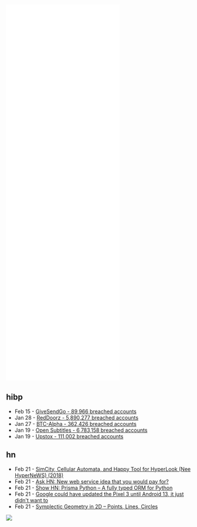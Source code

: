 ![Metrics](https://raw.githubusercontent.com/phixion/phixion/master/metrics.svg)

## hibp

<!--
for https://github.com/phixion/phixion/blob/main/.github/workflows/feeds.yml
-->
<!--START_SECTION:haveibeenpwnd-->
- Feb 15 - [GiveSendGo - 89,966 breached accounts](https://haveibeenpwned.com/PwnedWebsites#GiveSendGo)
- Jan 28 - [RedDoorz - 5,890,277 breached accounts](https://haveibeenpwned.com/PwnedWebsites#RedDoorz)
- Jan 27 - [BTC-Alpha - 362,426 breached accounts](https://haveibeenpwned.com/PwnedWebsites#BTCAlpha)
- Jan 19 - [Open Subtitles - 6,783,158 breached accounts](https://haveibeenpwned.com/PwnedWebsites#OpenSubtitles)
- Jan 19 - [Upstox - 111,002 breached accounts](https://haveibeenpwned.com/PwnedWebsites#Upstox)
<!--END_SECTION:haveibeenpwnd-->

## hn

<!--
for https://github.com/phixion/phixion/blob/main/.github/workflows/feeds.yml
-->
<!--START_SECTION:hn-->
- Feb 21 - [SimCity, Cellular Automata, and Happy Tool for HyperLook (Nee HyperNeWS) (2018)](https://donhopkins.medium.com/hyperlook-nee-hypernews-nee-goodnews-99f411e58ce4)
- Feb 21 - [Ask HN: New web service idea that you would pay for?](https://news.ycombinator.com/item?id=30416562)
- Feb 21 - [Show HN: Prisma Python – A fully typed ORM for Python](https://github.com/RobertCraigie/prisma-client-py)
- Feb 21 - [Google could have updated the Pixel 3 until Android 13, it just didn't want to](https://www.androidpolice.com/the-pixel-3-deserves-longer-updates/)
- Feb 21 - [Symplectic Geometry in 2D – Points, Lines, Circles](https://www.researchgate.net/publication/358747081_Symplectic_Geometry_in_2D_-_Points_Lines_Circles)
<!--END_SECTION:hn-->

<!--
for https://yhype.me
-->
![](https://hit.yhype.me/github/profile?user_id=13013670)
